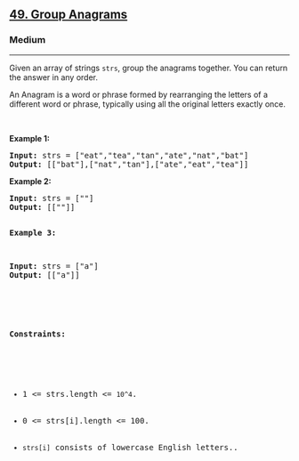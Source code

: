 <h2><a href="https://leetcode.com/problems/group-anagrams/">49. Group Anagrams</a></h2><h3>Medium</h3><hr><div>Given an array of strings <code>strs</code>, group the anagrams together. You can return the answer in any order.

An Anagram is a word or phrase formed by rearranging the letters of a different word or phrase, typically using all the original letters exactly once.

<p>&nbsp;</p>
<p><strong>Example 1:</strong></p>
<pre><strong>Input:</strong> strs = ["eat","tea","tan","ate","nat","bat"]
<strong>Output:</strong> [["bat"],["nat","tan"],["ate","eat","tea"]]
</pre>

<p><strong>Example 2:</strong></p>
<pre><strong>Input:</strong> strs = [""]
<strong>Output:</strong> [[""]]

<p><strong>Example 3:</strong></p>
<pre><strong>Input:</strong> strs = ["a"]
<strong>Output:</strong> [["a"]]

<p>&nbsp;</p>
<p><strong>Constraints:</strong></p>

<ul>
	<li>1 <= strs.length <= <code>10^4</code>.</li>
	<li>0 <= strs[i].length <= 100.</li>
    <li><code>strs[i]</code> consists of lowercase English letters..</li>
</ul>
</div>